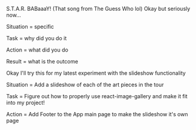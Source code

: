 S.T.A.R. BABaaaY! (That song from The Guess Who lol)
Okay but seriously now...

Situation = specific

Task = why did you do it

Action = what did you do

Result = what is the outcome



Okay I'll try this for my latest experiment with the slideshow functionality

Situation = Add a slideshow of each of the art pieces in the tour

Task = Figure out how to properly use react-image-gallery and make it fit into my project!

Action = Add Footer to the App main page to make the slideshow it's own page

